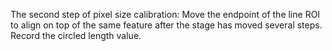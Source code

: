The second step of pixel size calibration: Move the endpoint of the line
ROI to align on top of the same feature after the stage has moved
several steps. Record the circled length value.
